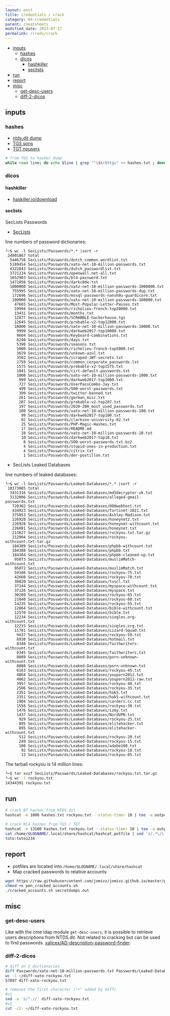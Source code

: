 ```yaml
---
layout: post
title: credentials / crack
category: 04-credentials
parent: cheatsheets
modified_date: 2023-07-17
permalink: /creds/crack
---
```


<!-- vscode-markdown-toc -->
* [inputs](#inputs)
	* [hashes](#hashes)
	* [dicos](#dicos)
		* [hashkiller](#hashkiller)
		* [seclists](#seclists)
* [run](#run)
* [report](#report)
* [misc](#misc)
	* [get-desc-users](#get-desc-users)
	* [diff-2-dicos](#diff-2-dicos)

<!-- vscode-markdown-toc-config
	numbering=false
	autoSave=true
	/vscode-markdown-toc-config -->
<!-- /vscode-markdown-toc -->

## <a name='inputs'></a>inputs

### <a name='hashes'></a>hashes

* [ntds.dit dump](pen/win/creds#ntds.dit)
* [TGS spns](/pen/ad/discov#shoot-spns)
* [TGT npusers](/pen/ad/discov#shoot-npusers)

```sh
# from TGS to hashes dump
while read line; do echo $line | grep "^\$krb5tgs" >> hashes.txt ; done < tgs.txt
```

### <a name='dicos'></a>dicos

#### <a name='hashkiller'></a>hashkiller

* [haskiller.io/download](https://hashkiller.io/download)

#### <a name='seclists'></a>seclists

SecLists Passwords

* [SecLists](https://github.com/danielmiessler/SecLists)

line numbers of password dictionaries:
```
└─$ wc -l SecLists/Passwords/*.* |sort -r
 24001867 total
  5446758 SecLists/Passwords/dutch_common_wordlist.txt
  5189454 SecLists/Passwords/xato-net-10-million-passwords.txt
  4322843 SecLists/Passwords/dutch_passwordlist.txt
  3721224 SecLists/Passwords/openwall.net-all.txt
  1652903 SecLists/Passwords/bt4-password.txt
  1471056 SecLists/Passwords/darkc0de.txt
  1000000 SecLists/Passwords/xato-net-10-million-passwords-1000000.txt
   755995 SecLists/Passwords/xato-net-10-million-passwords-dup.txt
   172696 SecLists/Passwords/mssql-passwords-nansh0u-guardicore.txt
   100000 SecLists/Passwords/xato-net-10-million-passwords-100000.txt
    47603 SecLists/Passwords/Most-Popular-Letter-Passes.txt
    19994 SecLists/Passwords/richelieu-french-top20000.txt
    13431 SecLists/Passwords/months.txt
    12877 SecLists/Passwords/SCRABBLE-hackerhouse.tgz
    12645 SecLists/Passwords/probable-v2-top12000.txt
    10000 SecLists/Passwords/xato-net-10-million-passwords-10000.txt
     9999 SecLists/Passwords/darkweb2017-top10000.txt
     9604 SecLists/Passwords/Keyboard-Combinations.txt
     6240 SecLists/Passwords/days.txt
     5390 SecLists/Passwords/seasons.txt
     5000 SecLists/Passwords/richelieu-french-top5000.txt
     3629 SecLists/Passwords/unkown-azul.txt
     3502 SecLists/Passwords/scraped-JWT-secrets.txt
     1759 SecLists/Passwords/common_corporate_passwords.lst
     1575 SecLists/Passwords/probable-v2-top1575.txt
     1041 SecLists/Passwords/cirt-default-passwords.txt
     1000 SecLists/Passwords/xato-net-10-million-passwords-1000.txt
      999 SecLists/Passwords/darkweb2017-top1000.txt
      727 SecLists/Passwords/UserPassCombo-Jay.txt
      499 SecLists/Passwords/500-worst-passwords.txt
      399 SecLists/Passwords/twitter-banned.txt
      261 SecLists/Passwords/german_misc.txt
      207 SecLists/Passwords/probable-v2-top207.txt
      197 SecLists/Passwords/2020-200_most_used_passwords.txt
      100 SecLists/Passwords/xato-net-10-million-passwords-100.txt
       99 SecLists/Passwords/darkweb2017-top100.txt
       82 SecLists/Passwords/clarkson-university-82.txt
       25 SecLists/Passwords/PHP-Magic-Hashes.txt
       17 SecLists/Passwords/README.md
       10 SecLists/Passwords/xato-net-10-million-passwords-10.txt
       10 SecLists/Passwords/darkweb2017-top10.txt
        8 SecLists/Passwords/500-worst-passwords.txt.bz2
        4 SecLists/Passwords/stupid-ones-in-production.txt
        4 SecLists/Passwords/citrix.txt
        1 SecLists/Passwords/der-postillon.txt
```

* SecLists Leaked Databases

line numbers of leaked databases:
```
└─$ wc -l SecLists/Passwords/Leaked-Databases/*.* |sort -r
 10373085 total
  3431316 SecLists/Passwords/Leaked-Databases/md5decryptor-uk.txt
  3132006 SecLists/Passwords/Leaked-Databases/alleged-gmail-passwords.txt
   720302 SecLists/Passwords/Leaked-Databases/000webhost.txt
   434923 SecLists/Passwords/Leaked-Databases/fortinet-2021.txt
   375853 SecLists/Passwords/Leaked-Databases/Ashley-Madison.txt
   226928 SecLists/Passwords/Leaked-Databases/honeynet2.txt
   226928 SecLists/Passwords/Leaked-Databases/honeynet-withcount.txt
   226081 SecLists/Passwords/Leaked-Databases/honeynet.txt
   213627 SecLists/Passwords/Leaked-Databases/rockyou.txt.tar.gz
   212904 SecLists/Passwords/Leaked-Databases/rockyou-withcount.txt.tar.gz
   184389 SecLists/Passwords/Leaked-Databases/phpbb-withcount.txt
   184388 SecLists/Passwords/Leaked-Databases/phpbb.txt
   184364 SecLists/Passwords/Leaked-Databases/phpbb-cleaned-up.txt
    95073 SecLists/Passwords/Leaked-Databases/muslimMatch-withcount.txt
    95072 SecLists/Passwords/Leaked-Databases/muslimMatch.txt
    59186 SecLists/Passwords/Leaked-Databases/rockyou-75.txt
    42660 SecLists/Passwords/Leaked-Databases/rockyou-70.txt
    38820 SecLists/Passwords/Leaked-Databases/tuscl.txt
    37144 SecLists/Passwords/Leaked-Databases/myspace-withcount.txt
    37126 SecLists/Passwords/Leaked-Databases/myspace.txt
    30289 SecLists/Passwords/Leaked-Databases/rockyou-65.txt
    21040 SecLists/Passwords/Leaked-Databases/rockyou-60.txt
    14235 SecLists/Passwords/Leaked-Databases/rockyou-55.txt
    12864 SecLists/Passwords/Leaked-Databases/bible-withcount.txt
    12570 SecLists/Passwords/Leaked-Databases/bible.txt
    12234 SecLists/Passwords/Leaked-Databases/singles.org-withcount.txt
    12233 SecLists/Passwords/Leaked-Databases/singles.org.txt
    11781 SecLists/Passwords/Leaked-Databases/Lizard-Squad.txt
     9437 SecLists/Passwords/Leaked-Databases/rockyou-50.txt
     8930 SecLists/Passwords/Leaked-Databases/hotmail.txt
     8348 SecLists/Passwords/Leaked-Databases/faithwriters-withcount.txt
     8345 SecLists/Passwords/Leaked-Databases/faithwriters.txt
     8089 SecLists/Passwords/Leaked-Databases/porn-unknown-withcount.txt
     8088 SecLists/Passwords/Leaked-Databases/porn-unknown.txt
     6163 SecLists/Passwords/Leaked-Databases/rockyou-45.txt
     4064 SecLists/Passwords/Leaked-Databases/youporn2012.txt
     4062 SecLists/Passwords/Leaked-Databases/youporn2012-raw.txt
     3957 SecLists/Passwords/Leaked-Databases/rockyou-40.txt
     2506 SecLists/Passwords/Leaked-Databases/rockyou-35.txt
     2351 SecLists/Passwords/Leaked-Databases/hak5.txt
     2351 SecLists/Passwords/Leaked-Databases/hak5-withcount.txt
     1904 SecLists/Passwords/Leaked-Databases/carders.cc.txt
     1556 SecLists/Passwords/Leaked-Databases/rockyou-30.txt
     1476 SecLists/Passwords/Leaked-Databases/izmy.txt
     1437 SecLists/Passwords/Leaked-Databases/NordVPN.txt
      929 SecLists/Passwords/Leaked-Databases/rockyou-25.txt
      895 SecLists/Passwords/Leaked-Databases/elitehacker.txt
      895 SecLists/Passwords/Leaked-Databases/elitehacker-withcount.txt
      512 SecLists/Passwords/Leaked-Databases/rockyou-20.txt
      249 SecLists/Passwords/Leaked-Databases/rockyou-15.txt
      100 SecLists/Passwords/Leaked-Databases/adobe100.txt
       92 SecLists/Passwords/Leaked-Databases/rockyou-10.txt
       13 SecLists/Passwords/Leaked-Databases/rockyou-05.txt
```

The tarball rockyou is 14 million lines:

```sh
└─$ tar xvzf SecLists/Passwords/Leaked-Databases/rockyou.txt.tar.gz
└─$ wc -l rockyou.txt
14344391 rockyou.txt
```

## <a name='run'></a>run
```sh
# crack NT hashes from NTDS.dit
hashcat -m 1000 hashes.txt rockyou.txt --status-timer 10 | tee -a output.txt

# crack RC4 hashes from TGS / TGT
hashcat -m 13100 hashes.txt rockyou.txt --status-timer 10 | tee -a output.txt
cat /home/$LOGNAME/.local/share/hashcat/hashcat.potfile | sed 's/.*\/\(.*\)\*.*:\(.*\)/\1:\2/'
toto:toto1234
```

## <a name='report'></a>report

* potfiles are located into ```/home/$LOGNAME/.local/share/hashcat```
* Map cracked passwords to relative accounts:

```sh
wget https://raw.githubusercontent.com/jomivz/jomivz.github.io/master/playbook/pen_cracked_accounts.sh
chmod +x pen_cracked_accounts.sh
./cracked_accounts.sh secretdumps.out 
```

## <a name='misc'></a>misc 

### <a name='get-desc-users'></a>get-desc-users

Like with the cme ldap module ```get-desc-users```, it is possible to retrieve users descriptions from NTDS.dit.
Not related to cracking but can be used to find passwords.
[xalicex/AD-description-password-finder](https://github.com/xalicex/AD-description-password-finder).

### <a name='diff-2-dicos'></a>diff-2-dicos
```sh
# diff on 2 dictionaries
diff Passwords/xato-net-10-million-passwords.txt Passwords/Leaked-Databases/rockyou-75.txt -u | grep "^+" > ~/diff-xato-rockyou.txt
wc -l ~/diff-xato-rockyou.txt
57897 diff-xato-rockyou.txt

# removes the first character ("+" added by diff)
#v1
sed -e 's/^.//' diff-xato-rockyou.txt
#v2
cut -c2- ~/diff-xato-rockyou.txt
```
